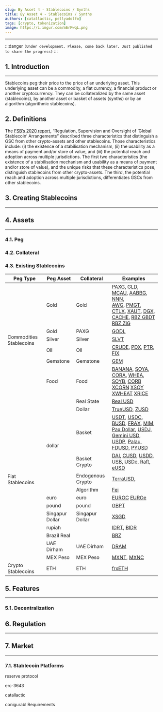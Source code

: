 ```yaml
---
slug: By Asset 4 - Stablecoins / Synths
title: By Asset 4 - Stablecoins / Synths
authors: [catallactic, pellyadolfo]
tags: [crypto, tokenization]
image: https://i.imgur.com/mErPwqL.png
---
```

---

:::danger
`(Under development. Please, come back later. Just published to share the progress)`
:::

## 1. Introduction
---

Stablecoins peg their price to the price of an underlying asset. This underlying asset can be a commodity, a fiat currency, a financial product or another cryptocurrency. They can be collateralized by the same asset (stablecoins), by another asset or basket of assets (synths) or by an algorithm (algorithmic stablecoins).

## 2. Definitions

The <a href="https://www.fsb.org/2023/07/high-level-recommendations-for-the-regulation-supervision-and-oversight-of-global-stablecoin-arrangements-final-report/" target="_blank">FSB’s 2020 report</a>, “Regulation, Supervision and Oversight of ‘Global Stablecoin’ Arrangements” described three characteristics that distinguish a GSC from other crypto-assets and other stablecoins. Those characteristics include: (i) the existence of a stabilisation mechanism, (ii) the usability as a means of payment and/or store of value, and (iii) the potential reach and adoption across multiple jurisdictions. The first two characteristics (the existence of a stabilisation mechanism and usability as a means of payment and/or store of value), and the unique risks that these characteristics pose, distinguish stablecoins from other crypto-assets. The third, the potential reach and adoption across multiple jurisdictions, differentiates GSCs from other stablecoins.

## 3. Creating Stablecoins
---


## 4. Assets
---

### 4.1. Peg


### 4.2. Collateral


### 4.3. Existing Stablecoins

<table class="table w-auto mx-auto fs-6">
	<thead class="thead-dark">
		<tr>
			<th scope="col">Peg Type</th>
			<th scope="col">Peg Asset</th>
			<th scope="col">Collateral</th>
			<th scope="col">Examples</th>
		</tr>
	</thead>
	<tbody>
		<tr>
			<td rowspan="6">Commodities Stablecoins</td>
			<td>Gold</td>
			<td>Gold</td>
			<td>
				<a href="https://paxos.com/paxgold/" target="_blank">PAXG</a>, 
				<a href="https://www.goldario.com/" target="_blank">GLD</a>, 
				<a href="https://meld.gold/" target="_blank">MCAU</a>, 
				<a href="https://aabbgoldtoken.com/aabbg/" target="_blank">AABBG</a>, 
				<a href="https://novemgold.com/en/tokens/nnn.html" target="_blank">NNN</a>,<br/>
				<a href="https://www.agagoldy.com/" target="_blank">AWG</a>, 
				<a href="https://pmgt.io/" target="_blank">PMGT</a>, 
				<a href="https://cashtelex.com/" target="_blank">CTLX</a>, 
				<a href="https://gold.tether.to/" target="_blank">XAUT</a>, 
				<a href="https://digix.global/dgx" target="_blank">DGX</a>, 
				<a href="https://cache.gold/" target="_blank">CACHE</a>,
				<a href="https://www.rbz.co.zw/documents/Gold-backed_Digital_Token/August/RBZ_Gold-backed_Digital_Tokens_Issue_12_Results_03_August_2023.pdf" target="_blank">RBZ GBDT</a>
				<a href="https://beincrypto.com/zimbabwe-gold-digital-token-zig/" target="_blank">RBZ ZiG</a>
			</td>
		</tr>
		<tr>
			<td>Gold</td>
			<td>PAXG</td>
			<td>
				<a href="https://godl.gold" target="_blank">GODL</a>
			</td>
		</tr>
		<tr>
			<td>Silver</td>
			<td>Silver</td>
			<td>
				<a href="" target="_blank">SLVT</a>
			</td>
		</tr>
		<tr>
			<td>Oil</td>
			<td>Oil</td>
			<td>
				<a href="http://crudeoil.finance/" target="_blank">CRUDE</a>, 
				<a href="https://pdxcoin.io/" target="_blank">PDX</a>, 
				<a href="https://www.petro.gob.ve/en/" target="_blank">PTR</a>,
				<a href="https://finamatrix.net/fix/" target="_blank">FIX</a>
			</td>
		</tr>
		<tr>
			<td>Gemstone</td>
			<td>Gemstone</td>
			<td>
				<a href="https://www.habsburgfinearts.com/en/faq/" target="_blank">GEM</a>
			</td>
		</tr>
		<tr>
			<td>Food</td>
			<td>Food</td>
			<td>
				<a href="https://www.cyberkongz.com/" target="_blank">BANANA</a>,
				<a href="https://agrotoken.com/" target="_blank">SOYA</a>,
				<a href="https://agrotoken.com/" target="_blank">CORA</a>,
				<a href="https://agrotoken.com/" target="_blank">WHEA</a>,
				<a href="https://agrotoken.com/" target="_blank">SOYB</a>,
				<a href="https://agrotoken.com/" target="_blank">CORB</a>
				<a href="https://testnet.landx.fi/" target="_blank">XCORN</a>
				<a href="https://testnet.landx.fi/" target="_blank">XSOY</a>
				<a href="https://testnet.landx.fi/" target="_blank">XWHEAT</a>
				<a href="https://testnet.landx.fi/" target="_blank">XRICE</a>
			</td>
		</tr>
		<tr>
			<td rowspan="13">Fiat Stablecoins</td>
			<td rowspan="6">dollar</td>
			<td>Real State</td>
			<td>
				<a href="https://www.tangible.store/" target="_blank">Real USD</a>
			</td>
		</tr>
		<tr>
			<td>Dollar</td>
			<td>
				<a href="https://www.tusd.io/trueusd" target="_blank">TrueUSD</a>, 
				<a href="https://stablecoin.z.com/zusd/" target="_blank">ZUSD</a>
			</td>
		</tr>
		<tr>
			<td>Basket</td>
			<td>
				<a href="https://tether.to/en/transparency/#usdt" target="_blank">USDT</a>, 
				<a href="https://www.circle.com/en/usdc" target="_blank">USDC</a>, 
				<a href="https://www.binance.com/en/busd" target="_blank">BUSD</a>,
				<a href="https://frax.finance/" target="_blank">FRAX</a>, 
				<a href="https://abracadabra.money/" target="_blank">MIM</a>,<br/> 
				<a href="https://paxos.com/usdp/" target="_blank">Pax Dollar</a>,
				<a href="https://just.network/" target="_blank">USDJ</a>, 
				<a href="https://www.gemini.com/dollar" target="_blank">Gemini USD</a>,
				<a href="https://paxos.com/usdp/" target="_blank">USDP</a>,
				<a href="https://www.palaugov.pw/stablecoin/" target="_blank">Palau</a>,
				<a href="https://firstdigitallabs.com/" target="_blank">FDUSD</a>,
				<a href="https://www.paypal.com/us/digital-wallet/manage-money/crypto/pyusd" target="_blank">PYUSD</a>
			</td>
		</tr>
		<tr>
			<td>Basket Crypto</td>
			<td>
				<a href="https://makerdao.com/" target="_blank">DAI</a>, 
				<a href="https://celo.org/" target="_blank">CUSD</a>, 
				<a href="https://usdd.io/#/" target="_blank">USDD</a>, 
				<a href="https://stabolut.com/" target="_blank">USB</a>,
				<a href="https://www.ethena.fi/" target="_blank">USDe</a>,
				<a href="https://raft.fi/" target="_blank">Raft</a>,
				<a href="https://lybra.finance/" target="_blank">eUSD</a>
			</td>
		</tr>
		<tr>
			<td>Endogenous Crypto</td>
			<td>
				<a href="https://www.terra.money/" target="_blank">TerraUSD</a>, 
			</td>
		</tr>
		<tr>
			<td>Algorithm</td>
			<td>
				<a href="https://fei.money/" target="_blank">Fei</a>
			</td>
		</tr>
		<tr>
			<td>euro</td>
			<td>euro</td>
			<td>
				<a href="https://www.circle.com/en/euro-coin" target="_blank">EUROC</a>
				<a href="https://www.euroe.com/" target="_blank">EUROe</a>
			</td>
		</tr>
		<tr>
			<td>pound</td>
			<td>pound</td>
			<td><a href="https://poundtoken.io/" target="_blank">GBPT</a></td>
		</tr>
		<tr>
			<td>Singapur Dollar</td>
			<td>Singapur Dollar</td>
			<td><a href="https://www.straitsx.com/xsgd" target="_blank">XSGD</a></td>
		</tr>
		<tr>
			<td>rupiah</td>
			<td></td>
			<td>
				<a href="" target="_blank">IDRT</a>,
				<a href="https://www.tokocrypto.com/" target="_blank">BIDR</a>
			</td>
		</tr>
		<tr>
			<td>Brazil Real</td>
			<td></td>
			<td><a href="https://www.brztoken.io/" target="_blank">BRZ</a></td>
		</tr>
		<tr>
			<td>UAE Dirham</td>
			<td>UAE Dirham</td>
			<td><a href="https://www.linkedin.com/feed/update/urn:li:activity:7114463707258060800/" target="_blank">DRAM</a></td>
		</tr>
		<tr>
			<td>MEX Peso</td>
			<td>MEX Peso</td>
			<td>
				<a href="https://tether.to/en/transparency/#mxnt" target="_blank">MXNT</a>, 
				<a href="https://mxnc.mx/" target="_blank">MXNC</a>
			</td>
		</tr>
		<tr>
			<td>Crypto Stablecoins</td>
			<td>ETH</td>
			<td>ETH</td>
			<td>
				<a href="https://frax.finance/" target="_blank">frxETH</a>
			</td>
		</tr>
	</tbody>
</table>

## 5. Features
---

### 5.1. Decentralization





## 6. Regulation
---




## 7. Market
---

### 7.1. Stablecoin Platforms

reserve protocol

erc-3643

catallactic

conigurabl Requirements



